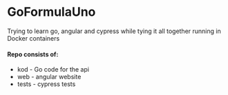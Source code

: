 # GoFormulaUno

Trying to learn go, angular and cypress while tying it all together running in Docker containers

#### Repo consists of:

- kod - Go code for the api
- web - angular website
- tests - cypress tests